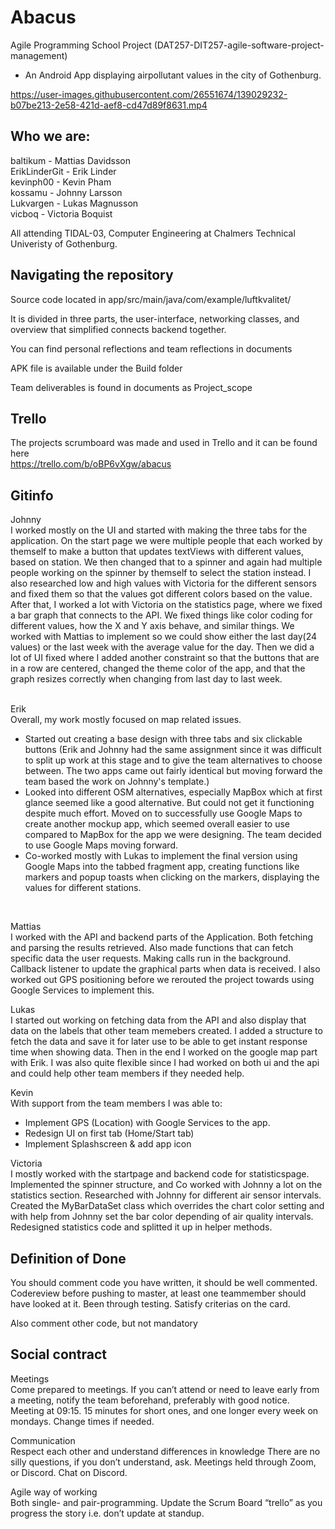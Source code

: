 # Abacus
Agile Programming School Project (DAT257-DIT257-agile-software-project-management)

- An Android App displaying airpollutant values in the city of Gothenburg.


https://user-images.githubusercontent.com/26551674/139029232-b07be213-2e58-421d-aef8-cd47d89f8631.mp4


## Who we are:

baltikum - Mattias Davidsson<br>
ErikLinderGit - Erik Linder<br>
kevinph00 - Kevin Pham<br>
kossamu - Johnny Larsson<br>
Lukvargen - Lukas Magnusson<br>
vicboq - Victoria Boquist<br>

All attending TIDAL-03, Computer Engineering at Chalmers Technical Univeristy of Gothenburg.

## Navigating the repository

Source code located in app/src/main/java/com/example/luftkvalitet/

It is divided in three parts, the user-interface, networking classes, and overview that simplified connects backend together.

You can find personal reflections and team reflections in documents

APK file is available under the Build folder

Team deliverables is found in documents as Project_scope

## Trello
The projects scrumboard was made and used in Trello and it can be found here <br>https://trello.com/b/oBP6vXgw/abacus


## Gitinfo
Johnny<br>
I worked mostly on the UI and started with making the three tabs for the application.
On the start page we were multiple people that each worked by themself to make a button that updates textViews with different values, 
based on station. We then changed that to a spinner and again had multiple people working on the spinner by themself to select the station instead. 
I also researched low and high values with Victoria for the different sensors and fixed them so that the values got different colors based on the value.
After that, I worked a lot with Victoria on the statistics page, where we fixed a bar graph that connects to the API.
We fixed things like color coding for different values, how the X and Y axis behave, and similar things. We worked with Mattias to implement so we could
show either the last day(24 values) or the last week with the average value for the day. Then we did a lot of UI fixed where I added another constraint
so that the buttons that are in a row are centered, changed the theme color of the app, and that the graph resizes correctly when changing from last day
to last week. <br>
<br>

Erik<br>
Overall, my work mostly focused on map related issues. <br>
- Started out creating a base design with three tabs and six clickable buttons (Erik and Johnny had the same assignment since it was difficult to split up work at this stage and to give the team alternatives to choose between. The two apps came out fairly identical but moving forward the team based the work on Johnny's template.)<br>
- Looked into different OSM alternatives, especially MapBox which at first glance seemed like a good alternative. But could not get it functioning despite much effort. Moved on to successfully use Google Maps to create another mockup app, which seemed overall easier to use compared to MapBox for the app we were designing. The team decided to use Google Maps moving forward.<br>
- Co-worked mostly with Lukas to implement the final version using Google Maps into the tabbed fragment app, creating functions like markers and popup toasts when clicking on the markers, displaying the values for different stations.<br>
<br>

Mattias<br>
I worked with the API and backend parts of the Application. Both fetching and parsing the results retrieved. Also made functions that can fetch specific data the user requests. Making calls run in the background. Callback listener to update the graphical parts when data is received. I also worked out GPS positioning before we rerouted the project towards using Google Services to implement this.

Lukas<br>
I started out working on fetching data from the API and also display that data on the labels that other team memebers created. I added a structure to fetch the data and save it for later use to be able to get instant response time when showing data. Then in the end I worked on the google map part with Erik. I was also quite flexible since I had worked on both ui and the api and could help other team members if they needed help.

Kevin<br>
With support from the team members I was able to:
- Implement GPS (Location) with Google Services to the app.
- Redesign UI on first tab (Home/Start tab)
- Implement Splashscreen & add app icon

Victoria<br>
I mostly worked with the startpage and backend code for statisticspage. 
Implemented the spinner structure, and 
Co worked with Johnny a lot on the statistics section. 
Researched with Johnny for different air sensor intervals.
Created the MyBarDataSet class which overrides the chart color setting and with help from Johnny set the bar color depending of air quality intervals.
Redesigned statistics code and splitted it up in helper methods.

## Definition of Done
You should comment code you have written, it should be well commented.
Codereview before pushing to master, at least one teammember should have looked at it.
Been through testing.
Satisfy criterias on the card.

Also comment other code, but not mandatory

## Social contract
Meetings<br>
Come prepared to meetings.
If you can’t attend or need to leave early from a meeting, notify the team beforehand, preferably with good notice.
Meeting at 09:15. 15 minutes for short ones, and one longer every week on mondays. Change times if needed.<br> 

Communication<br>
Respect each other and understand differences in knowledge
There are no silly questions, if you don’t understand, ask.
Meetings held through Zoom, or Discord.
Chat on Discord.<br>
 
Agile way of working<br>
Both single- and pair-programming. 
Update the Scrum Board “trello” as you progress the story i.e. don’t update at standup.


